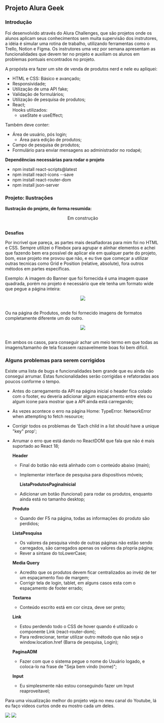 ## Projeto Alura Geek

### Introdução
Foi desenvolvido através do Alura Challenges, que são projetos onde os alunos aplicam seus conhecimentos sem muita supervisão dos instrutores, a idéia é simular uma rotina de trabalho, utilizando ferramentas como o Trello, Notion e Figma. Os instrutores uma vez por semana apresentam as funcionalidades que devem ter no projeto e auxiliam os alunos em problemas pontuais encontrados no projeto.

A propósta era fazer um site de venda de produtos nerd e nele eu apliquei:
- HTML e CSS: Básico e avançado;
- Responsividade;
- Utilização de uma API fake;
- Validação de formulários;
- Utilização de pesquisa de produtos;
- React;<br>
	Hooks utilizados:
	- useState e useEffect;

Também deve conter:
- Área de usuário, pós login;
	- Área para edição de produtos;
- Campo de pesquisa de produtos;
- Formulário para enviar mensagens ao administrador no rodapé;

**Dependências necessárias para rodar o projeto**
- npm install react-scripts@latest
- npm install react-icons --save
- npm install react-router-dom
- npm install json-server

### Projeto: Ilustrações

**Ilustração do projeto, de forma resumida:**
<div align="center">Em construção</div><br>

**Desafios**

Por incrivel que pareça, as partes mais desafiadoras para mim foi no HTML e CSS. Sempre utilizei o Flexbox para agrupar e alinhar elementos e achei que fazendo bem era possível de aplicar ele em qualquer parte do projeto, bom, esse projeto me provou que não, e eu tive que começar a utilizar outras tecnicas como Grid e Position (relative, absolute), fora outros métodos em partes específicas.

Exemplo: A imagem do Banner que foi fornecida é uma imagem quase quadrada, porém no projeto é necessário que ele tenha um formato wide que pegue a página inteira:

<div align="center"><img src="https://user-images.githubusercontent.com/61354355/171231522-530e8c0c-c4ed-4e14-a104-ebc3d030aed0.gif"></div><br>

Ou na página de Produtos, onde foi fornecido imagens de formatos completamente diferente um do outro.

<div align="center"><img src="https://user-images.githubusercontent.com/61354355/171233973-9c4aab49-c572-4459-bb8a-d1ed76e93954.gif"></div><br>

Em ambos os casos, para conseguir achar um meio termo em que todas as imagens/tamanho de tela ficassem razoavelmente boas foi bem difícil.

### Alguns problemas para serem corrigidos
Existe uma lista de bugs e funcionalidades bem grande que eu ainda não consegui arrumar. Estas funcionalidades serão corrigidas e refatoradas aos poucos conforme o tempo.

- Antes do carregamento da API na página inicial o header fica colado com o footer, eu deveria adicionar algum espaçamento entre eles ou algum icone para mostrar que a API ainda está carregando;
- As vezes acontece o erro na página Home: TypeError: NetworkError when attempting to fetch resource;
- Corrigir todos os problemas de 'Each child in a list should have a unique "key" prop';
- Arrumar o erro que está dando no ReactDOM que fala que não é mais suportado ao React 18;

  **Header**
  - Final do botão não está alinhado com o conteúdo abaixo (main);
  - Implementar interface de pesquisa para dispositivos móveis;

	**ListaProdutosPaginaInicial**
  - Adicionar um botão (funcional) para rodar os produtos, enquanto ainda está no tamanho desktop;

  **Produto**
  - Quando der F5 na página, todas as informações do produto são perdidos;

  **ListaPesquisa**
  - Os valores da pesquisa vindo de outras páginas não estão sendo carregados, são carregados apenas os valores da pŕopria página;
  - Rever a sintaxe do toLowerCase;

  **Media Query**
  - Acredito que os produtos devem ficar centralizados ao invéz de ter um espaçamento fixo de margem;
  - Corrigir tela de login, tablet, em alguns casos esta com o espaçamento de footer errado;

  **Textarea**
  - Conteúdo escrito está em cor cinza, deve ser preto;

  **Link**
  - Estou perdendo todo o CSS de hover quando é utilizado o componente Link (react-router-dom);
  - Para redirecionar, tentar utilizar outro método que não seja o window.location.href (Barra de pesquisa, Login);

  **PaginaADM**
  - Fazer com que o sistema pegue o nome do Usuário logado, e coloca-lo na frase de "Seja bem vindo (nome)";

  **Input**
  - Eu simplesmente não estou conseguindo fazer um Input reaproveitavel;

Para uma visualização melhor do projeto veja no meu canal do Youtube, lá eu faço videos curtos onde eu mostro cada um deles.

<div>
  <a href="https://www.youtube.com/channel/UCzQ7Tlul19JBSuAMOl_h6XA" target="_blank"><img src="https://img.shields.io/badge/YouTube-FF0000?style=for-the-badge&logo=youtube&logoColor=white" target="_blank"></a>
  <a href="https://www.linkedin.com/in/allanribeirosantos/" target="_blank"><img src="https://img.shields.io/badge/-LinkedIn-%230077B5?style=for-the-badge&logo=linkedin&logoColor=white" target="_blank"></a>
</div>
